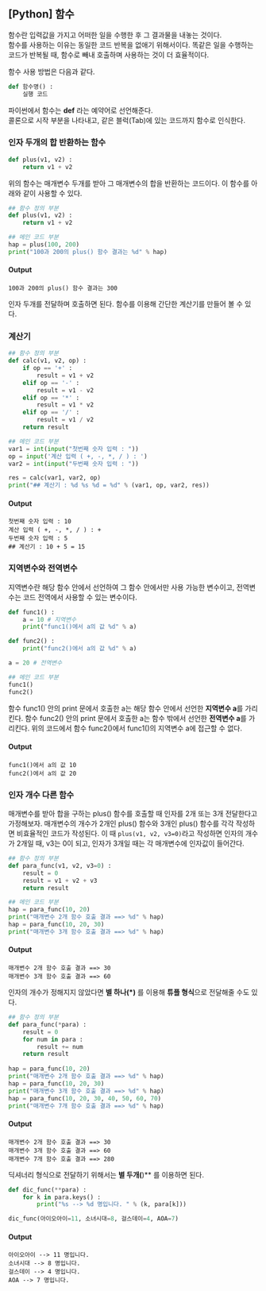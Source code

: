 ## [Python] 함수
함수란 입력값을 가지고 어떠한 일을 수행한 후 그 결과물을 내놓는 것이다.  
함수를 사용하는 이유는 동일한 코드 반복을 없애기 위해서이다. 똑같은 일을 수행하는 코드가 반복될 때, 함수로 빼내 호출하며 사용하는 것이 더 효율적이다.

함수 사용 방법은 다음과 같다.
``` python
def 함수명() :
	실행 코드
```	

파이썬에서 함수는 **def** 라는 예약어로 선언해준다.  
콜론으로 시작 부분을 나타내고, 같은 블럭(Tab)에 있는 코드까지 함수로 인식한다.

### 인자 두개의 합 반환하는 함수
``` python
def plus(v1, v2) :
	return v1 + v2
```

위의 함수는 매개변수 두개를 받아 그 매개변수의 합을 반환하는 코드이다.
이 함수를 아래와 같이 사용할 수 있다.
``` python
## 함수 정의 부분
def plus(v1, v2) :
    return v1 + v2

## 메인 코드 부분
hap = plus(100, 200)
print("100과 200의 plus() 함수 결과는 %d" % hap)
```
#### Output
```
100과 200의 plus() 함수 결과는 300
```
인자 두개를 전달하며 호출하면 된다.
함수를 이용해 간단한 계산기를 만들어 볼 수 있다.

### 계산기
``` python
## 함수 정의 부분
def calc(v1, v2, op) :
    if op == '+' :
        result = v1 + v2
    elif op == '-' :
        result = v1 - v2
    elif op == '*' :
        result = v1 * v2
    elif op == '/' :
        result = v1 / v2
    return result

## 메인 코드 부분
var1 = int(input("첫번째 숫자 입력 : "))
op = input('계산 입력 ( +, -, *, / ) : ')
var2 = int(input("두번째 숫자 입력 : "))

res = calc(var1, var2, op)
print("## 계산기 : %d %s %d = %d" % (var1, op, var2, res))
```

#### Output
```
첫번째 숫자 입력 : 10
계산 입력 ( +, -, *, / ) : +
두번째 숫자 입력 : 5
## 계산기 : 10 + 5 = 15
```

### 지역변수와 전역변수
지역변수란 해당 함수 안에서 선언하여 그 함수 안에서만 사용 가능한 변수이고, 전역변수는 코드 전역에서 사용할 수 있는 변수이다.
``` python
def func1() :
    a = 10 # 지역변수
    print("func1()에서 a의 값 %d" % a)

def func2() :
    print("func2()에서 a의 값 %d" % a)

a = 20 # 전역변수

## 메인 코드 부분
func1()
func2()
```

함수 func1() 안의 print 문에서  호출한 a는 해당 함수 안에서 선언한 **지역변수 a**를 가리킨다.
함수 func2() 안의 print 문에서 호출한 a는 함수 밖에서 선언한 **전역변수 a**를 가리킨다. 
위의 코드에서 함수 func2()에서 func1()의 지역변수 a에 접근할 수 없다.
#### Output
```
func1()에서 a의 값 10
func2()에서 a의 값 20
```

### 인자 개수 다른 함수
매개변수를 받아 합을 구하는 plus() 함수를 호출할 때 인자를 2개 또는 3개 전달한다고 가정해보자. 매개변수의 개수가 2개인 plus() 함수와 3개인 plus() 함수를 각각 작성하면 비효율적인 코드가 작성된다. 이 때 `plus(v1, v2, v3=0)`라고 작성하면 인자의 개수가 2개일 때, v3는 0이 되고, 인자가 3개일 때는 각 매개변수에 인자값이 들어간다. 

``` python
## 함수 정의 부분
def para_func(v1, v2, v3=0) :
    result = 0
    result = v1 + v2 + v3
    return result

## 메인 코드 부분
hap = para_func(10, 20)
print("매개변수 2개 함수 호출 결과 ==> %d" % hap)
hap = para_func(10, 20, 30)
print("매개변수 3개 함수 호출 결과 ==> %d" % hap)

```

#### Output
```
매개변수 2개 함수 호출 결과 ==> 30
매개변수 3개 함수 호출 결과 ==> 60
```

인자의 개수가 정해지지 않았다면 **별 하나(*)** 를 이용해 **튜플 형식**으로 전달해줄 수도 있다.
``` python
## 함수 정의 부분
def para_func(*para) :
    result = 0
    for num in para :
        result += num
    return result
    
hap = para_func(10, 20)
print("매개변수 2개 함수 호출 결과 ==> %d" % hap)
hap = para_func(10, 20, 30)
print("매개변수 3개 함수 호출 결과 ==> %d" % hap)
hap = para_func(10, 20, 30, 40, 50, 60, 70)
print("매개변수 7개 함수 호출 결과 ==> %d" % hap)
```

#### Output
```
매개변수 2개 함수 호출 결과 ==> 30
매개변수 3개 함수 호출 결과 ==> 60
매개변수 7개 함수 호출 결과 ==> 280
```
딕셔너리 형식으로 전달하기 위해서는 **별 두개(**)** 를 이용하면 된다.

``` python
def dic_func(**para) :
    for k in para.keys() :
        print("%s --> %d 명입니다. " % (k, para[k]))

dic_func(아이오아이=11, 소녀시대=8, 걸스데이=4, AOA=7)
```
#### Output
```
아이오아이 --> 11 명입니다. 
소녀시대 --> 8 명입니다. 
걸스데이 --> 4 명입니다. 
AOA --> 7 명입니다. 
```
